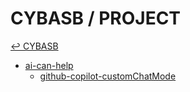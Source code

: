 # CYBASB / PROJECT

[↩ CYBASB](../README.md)
- [ai-can-help](./ai-can-help/README.md)
    - [github-copilot-customChatMode](./ai-can-help/github-copilot-customChatMode/README.md)